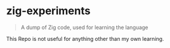 # zig-experiments
> A dump of Zig code, used for learning the language

This Repo is not useful for anything other than my own learning.
